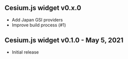 ## Cesium.js widget v0.x.0

- Add Japan GSI providers
- Improve build process (#1)

## Cesium.js widget v0.1.0 - May 5, 2021

- Initial release
